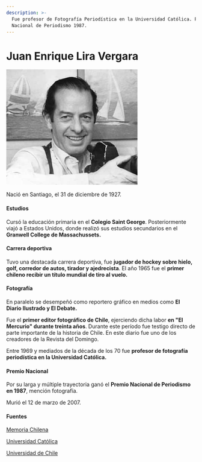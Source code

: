 ```yaml
---
description: >-
  Fue profesor de Fotografía Periodística en la Universidad Católica. Premio
  Nacional de Periodismo 1987.
---
```


# Juan Enrique Lira Vergara

![Juan Enrique Lira Vergara. Foto: Genealog&#xED;a Chilena.](../../.gitbook/assets/juanenriquelira.jpg)

Nació en Santiago, el 31 de diciembre de 1927.

#### Estudios

Cursó la educación primaria en el **Colegio Saint George**. Posteriormente viajó a Estados Unidos, donde realizó sus estudios secundarios en el **Granwell College de Massachussets.**

#### Carrera deportiva

Tuvo una destacada carrera deportiva, fue **jugador de hockey sobre hielo, golf, corredor de autos, tirador y ajedrecista**. El año 1965 fue el **primer chileno recibir un título mundial de tiro al vuelo.**

#### Fotografía

En paralelo se desempeñó como reportero gráfico en medios como **El Diario Ilustrado y El Debate.**

Fue el **primer editor fotográfico de Chile**, ejerciendo dicha labor **en "El Mercurio" durante treinta años**. Durante este período fue testigo directo de parte importante de la historia de Chile. En este diario fue uno de los creadores de la Revista del Domingo.

Entre 1969 y mediados de la década de los 70 fue **profesor de fotografía periodística en la Universidad Católica.**

#### Premio Nacional

Por su larga y múltiple trayectoria ganó el **Premio Nacional de Periodismo en 1987**, mención fotografía.

Murió el 12 de marzo de 2007.

#### Fuentes

[Memoria Chilena](http://www.memoriachilena.gob.cl/archivos2/pdfs/MC0041728.pdf)

[Universidad Católica](https://www.uc.cl/es/la-universidad/premios-nacionales/7445-juan-enrique-lira-vergara-1927-2007-)

[Universidad de Chile](http://www.uchile.cl/portal/presentacion/historia/grandes-figuras/premios-nacionales/periodismo/6623/juan-lira-vergara)



